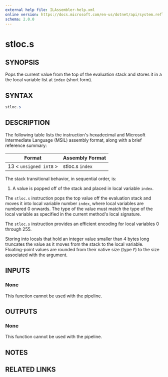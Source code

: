 ```yaml
---
external help file: ILAssembler-help.xml
online version: https://docs.microsoft.com/en-us/dotnet/api/system.reflection.emit.opcodes.stloc_s
schema: 2.0.0
---
```


# stloc.s

## SYNOPSIS

Pops the current value from the top of the evaluation stack and stores it in a the local variable list at `index` (short form).

## SYNTAX

```powershell
stloc.s
```

## DESCRIPTION

The following table lists the instruction's hexadecimal and Microsoft Intermediate Language (MSIL) assembly format, along with a brief reference summary:

| Format                 | Assembly Format |
| ---------------------- | --------------- |
| 13 < `unsigned int8` > | stloc.s `index` |

 The stack transitional behavior, in sequential order, is:

1.  A value is popped off of the stack and placed in local variable `index`.

 The `stloc.s` instruction pops the top value off the evaluation stack and moves it into local variable number `index`, where local variables are numbered 0 onwards. The type of the value must match the type of the local variable as specified in the current method's local signature.

 The `stloc.s` instruction provides an efficient encoding for local variables 0 through 255.

 Storing into locals that hold an integer value smaller than 4 bytes long truncates the value as it moves from the stack to the local variable. Floating-point values are rounded from their native size (type `F`) to the size associated with the argument.

## INPUTS

### None

This function cannot be used with the pipeline.

## OUTPUTS

### None

This function cannot be used with the pipeline.

## NOTES

## RELATED LINKS
